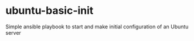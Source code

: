 # ubuntu-basic-init
Simple ansible playbook to start and make initial configuration of an Ubuntu server
